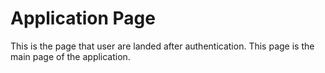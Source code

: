 # Application Page
This is the page that user are landed after authentication. This page is the main page of the application.